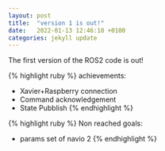 ```yaml
---
layout: post
title:  "version 1 is out!"
date:   2022-01-13 12:46:18 +0100
categories: jekyll update
---
```


The first version of the ROS2 code is out!

{% highlight ruby %}
achievements:
- Xavier+Raspberry connection
- Command acknowledgement
- State Pubblish
{% endhighlight %}

{% highlight ruby %}
Non reached goals:
- params set of navio 2
{% endhighlight %}